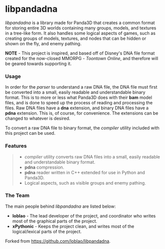 libpandadna
===========
_libpandadna_ is a library made for Panda3D that creates a common format for storing entire 3D worlds containing many groups, models, and textures in a tree-like form. It also handles some logical aspects of games, such as creating groups of models, textures, and nodes that can be hidden or shown on the fly, and enemy pathing.

__NOTE__ - This project is inspired, and based off of Disney's DNA file format created for the now-closed MMORPG - _Toontown Online_, and therefore will be geared towards supporting it.

### Usage ###
In order for the _parser_ to understand a raw DNA file, the DNA file must first be converted into a small, easily readable and understandable binary format. This is to more or less what Panda3D does with their **bam** model files, and is done to speed up the process of reading and processing the files. Raw DNA files have a **dna** extension, and binary DNA files have a **pdna** extension. This is, of course, for convenience. The extensions can be changed to whatever is desired.

To convert a raw DNA file to binary format, the _compiler_ utility included with this project can be used.

### Features ###
> * _compiler_ utility converts raw DNA files into a small, easily readable and understandable binary format.
> * **pdna** compression.
> * **pdna** reader written in C++ extended for use in Python and Panda3D.
> * Logical aspects, such as visible groups and enemy pathing.

### The Team ###
The main people behind _libpandadna_ are listed below:
* **loblao** - The lead developer of the project, and coordinator who writes most of the graphical parts of the project.
* **xPythonic** - Keeps the project clean, and writes most of the logical/lexical parts of the project.

Forked from https://github.com/loblao/libpandadna.
